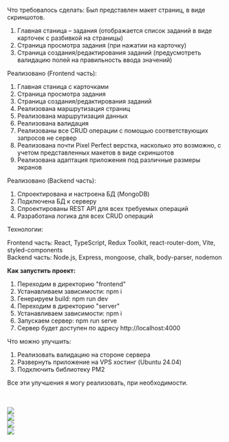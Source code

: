 Что требовалось сделать:
Был представлен макет страниц, в виде скриншотов.

1. Главная станица – задания (отображается список заданий в виде карточек с разбивкой на страницы)
2. Страница просмотра задания (при нажатии на карточку)
3. Страница создания/редактирования заданий (предусмотреть валидацию полей на правильность ввода значений)

Реализовано (Frontend часть):

1. Главная станица с карточками
2. Страница просмотра задания
3. Страница создания/редактирования заданий
4. Реализована маршрутизация страниц
5. Реализована маршрутизация данных
6. Реализована валидация
7. Реализованы все CRUD операции с помощью соответствующих запросов не сервер
8. Реализована почти Pixel Perfect верстка, насколько это возможно, c учетом представленных макетов в виде скриншотов
9. Реализована адаптация приложения под различные размеры экранов

Реализовано (Backend часть):

1. Спроектирована и настроена БД (MongoDB)
2. Подключена БД к серверу
3. Спроектированы REST API для всех требуемых операций
4. Разработана логика для всех CRUD операций

Технологии:<br/>

Frontend часть: React, TypeScript, Redux Toolkit, react-router-dom, Vite, styled-components <br/>
Backend часть: Node.js, Express, mongoose, chalk, body-parser, nodemon

**Как запустить проект:** <br />

1. Переходим в директорию "frontend"
2. Устанавливаем зависимости: npm i
3. Генерируем build: npm run dev
4. Переходим в директорию "server"
5. Устанавливаем зависимости: npm i
6. Запускаем сервер: npm run serve
7. Сервер будет доступен по адресу http://localhost:4000

Что можно улучшить: <br />

1. Реализовать валидацию на стороне сервера
2. Развернуть приложение на VPS хостинг (Ubuntu 24.04)
3. Подключить библиотеку PM2 

Все эти улучшения я могу реализовать, при необходимости.

<br />
<br />
<img src="https://s.iimg.su/s/22/F1fQU0PWObRhTiHZgnpOOtpvyv7NfrTbMtMgUBgs.png"  /> 
<br />
<img src="https://s.iimg.su/s/22/18tyMYxeowzIW9NfYCu7KEgZmHd9U9O0HtJ2NVqu.png"  /> 
<br />
<img src="https://s.iimg.su/s/22/mD8L6nKTudLvgmDHxoTZSWczpFobZ1eoTJO19XLO.png"  /> 
<br />
<img src="https://s.iimg.su/s/22/ZWVPAHfNQSXOGtiRZQewXaYVuS8B5xaZ189xuM6o.png"  />
